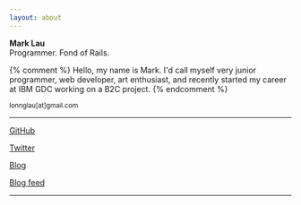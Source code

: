 ```yaml
---
layout: about
---
```


**Mark Lau**<br>
Programmer. Fond of Rails.

{% comment %}
Hello, my name is Mark. I\'d call myself very junior programmer, web developer, art enthusiast, and recently started my career at IBM GDC working on a B2C project.
{% endcomment %}

<small>lonnglau[at]gmail.com</small>

---

<div class="links">
  <a href="https://github.com/lonn" target="_blank">GitHub</a>

  <a href="https://twitter.com/lnglau" target="_blank">Twitter</a>

  <!-- <a href="#" target="_blank">###</a> -->

  <a href="/archive">Blog</a>

  <a href="/feed.xml" target="_blank">Blog feed</a>
</div>

---